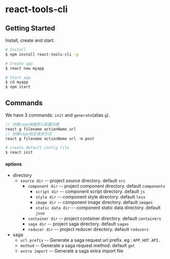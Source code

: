 # react-tools-cli

## Getting Started

Install, create and start.

```bash
# Install
$ npm install react-tools-cli -g

# Create app
$ react new myapp

# Start app
$ cd myapp
$ npm start
```

## Commands

We have 3 commands: `init` and `generate`(alias `g`).

``` javascript
// 创建saga根据默认配置创建
react g filename actionName url
// 创建saga指定请求方式
react g filename actionName url -m post
```

``` bash
# create default config file
$ react init
```

#### options
* directory
  * `source dir` -- project source directory. default `src`
    * `component dir` -- project component directory. default `components`
      * `script dir` -- component script directory. default `js`
      * `style dir` -- component style directory. default `less`
      * `image dir` -- component image directory. default `images`
      * `static data dir` -- component static data directory. default `json`
    * `container dir` -- project container directory. default `containers`
    * `saga dir` -- project saga directory. default `sagas`
    * `reducer dir` -- project reducer directory. default `reducers`
* saga
  * `url prefix` -- Generate a saga request url prefix. eg : `APP.HOT.API.`
  * `method` -- Generate a saga request method. default `get`
  * `extra import` -- Generate a saga extra import file
